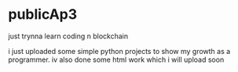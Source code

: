 # publicAp3
just trynna learn coding n blockchain



i just uploaded some simple python projects to show my growth as a programmer.
iv also done some html work which i will upload soon
